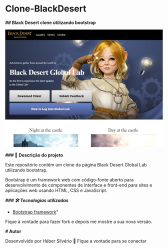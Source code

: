 # Clone-BlackDesert

**## Black Desert clone utilizando bootstrap**

![enter image description here](https://raw.githubusercontent.com/HeberSilverio/BlackDesert-Clone/main/SiteBootstrap.PNG)

**###  🎫  Descrição do projeto**

Este repositório contém um clone da página Black Desert Global Lab utilizando bootstrap.

Bootstrap é um framework web com código-fonte aberto para desenvolvimento de componentes de interface e front-end para sites e aplicações web usando HTML, CSS e JavaScript.

_***###  🛠️  Tecnologias utilizadas***_

*   [Bootstrap framework](https://getbootstrap.com/)"  

Fique à vontade para fazer fork e depois me mostre a sua nova versão.  

**# Autor**

Desenvolvido por Héber Silvério  👋  Fique a vontade para se conectar
